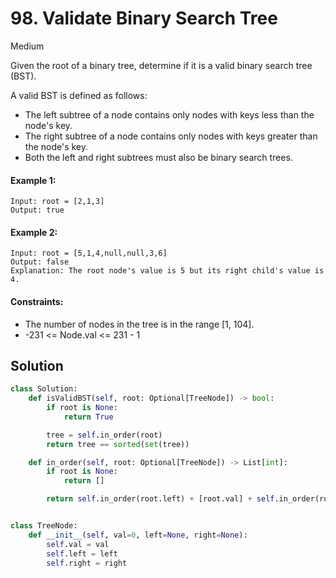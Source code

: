 # 98. Validate Binary Search Tree

Medium

Given the root of a binary tree, determine if it is a valid binary search tree
(BST).

A valid BST is defined as follows:

- The left subtree of a node contains only nodes with keys less than the node's
  key.
- The right subtree of a node contains only nodes with keys greater than the
  node's key.
- Both the left and right subtrees must also be binary search trees.

#### Example 1:

```
Input: root = [2,1,3]
Output: true
```

#### Example 2:

```
Input: root = [5,1,4,null,null,3,6]
Output: false
Explanation: The root node's value is 5 but its right child's value is 4.
```

#### Constraints:

- The number of nodes in the tree is in the range [1, 104].
- -231 <= Node.val <= 231 - 1

## Solution

```python
class Solution:
    def isValidBST(self, root: Optional[TreeNode]) -> bool:
        if root is None:
            return True

        tree = self.in_order(root)
        return tree == sorted(set(tree))

    def in_order(self, root: Optional[TreeNode]) -> List[int]:
        if root is None:
            return []

        return self.in_order(root.left) + [root.val] + self.in_order(root.right)


class TreeNode:
    def __init__(self, val=0, left=None, right=None):
        self.val = val
        self.left = left
        self.right = right
```
